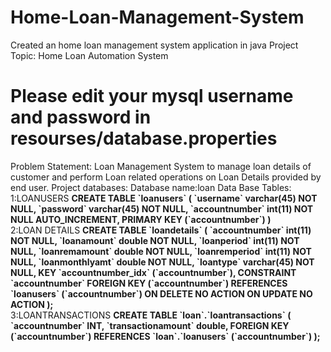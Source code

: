 # Home-Loan-Management-System
Created an home loan management system application in java
Project Topic: Home Loan Automation System 
<h1>Please edit your mysql username and password in resourses/database.properties</h1>
Problem Statement: Loan Management System to manage loan details of customer and perform Loan related operations on Loan Details provided by end user.
Project databases:
Database name:loan
Data Base Tables:
<br/>
1:LOANUSERS
<b>CREATE TABLE `loanusers` (
  `username` varchar(45) NOT NULL,
  `password` varchar(45) NOT NULL,
  `accountnumber` int(11) NOT NULL AUTO_INCREMENT,
  PRIMARY KEY (`accountnumber`)
)</b> 
<br/>
2:LOAN DETAILS
<b>CREATE TABLE `loandetails` (
  `accountnumber` int(11) NOT NULL,
  `loanamount` double NOT NULL,
  `loanperiod` int(11) NOT NULL,
  `loanremamount` double NOT NULL,
  `loanremperiod` int(11) NOT NULL,
  `loanmonthlyamt` double NOT NULL,
  `loantype` varchar(45) NOT NULL,
  KEY `accountnumber_idx` (`accountnumber`),
  CONSTRAINT `accountnumber` FOREIGN KEY (`accountnumber`) REFERENCES `loanusers` (`accountnumber`) ON DELETE NO ACTION ON UPDATE NO ACTION
);</b>
<br/>
3:LOANTRANSACTIONS
<b>CREATE TABLE `loan`.`loantransactions` (
  `accountnumber` INT,
  `transactionamount` double,
    FOREIGN KEY (`accountnumber`)
    REFERENCES `loan`.`loanusers` (`accountnumber`)
    );
<br/>
